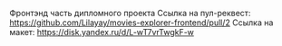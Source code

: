 Фронтэнд часть дипломного проекта
Ссылка на пул-реквест: https://github.com/Lilayay/movies-explorer-frontend/pull/2
Ссылка на макет: https://disk.yandex.ru/d/L-wT7vrTwgkF-w 